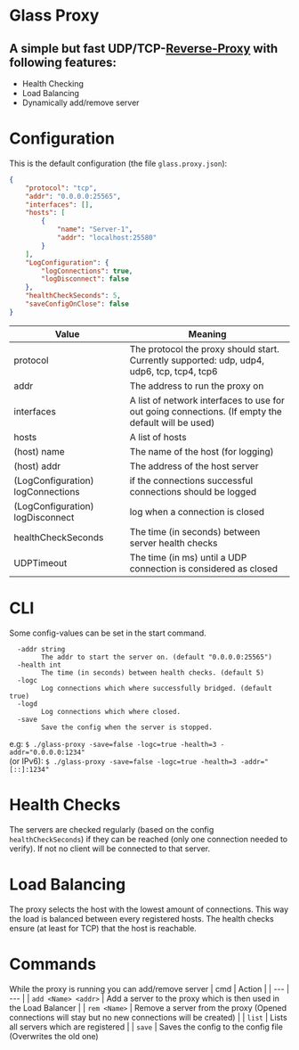 # Glass Proxy
## A simple but fast UDP/TCP-[Reverse-Proxy](https://en.wikipedia.org/wiki/Reverse_proxy) with following features:

 - Health Checking
 - Load Balancing
 - Dynamically add/remove server

# Configuration
This is the default configuration (the file `glass.proxy.json`):
```json
{
    "protocol": "tcp",
    "addr": "0.0.0.0:25565",
    "interfaces": [],
    "hosts": [
        {
            "name": "Server-1",
            "addr": "localhost:25580"
        }
    ],
    "LogConfiguration": {
        "logConnections": true,
        "logDisconnect": false
    },
    "healthCheckSeconds": 5,
    "saveConfigOnClose": false
}
```

| Value | Meaning |
| --- | --- |
| protocol | The protocol the proxy should start. Currently supported: udp, udp4, udp6, tcp, tcp4, tcp6 |
| addr | The address to run the proxy on |
| interfaces | A list of network interfaces to use for out going connections. (If empty the default will be used) |
| hosts | A list of hosts |
| (host) name | The name of the host  (for logging)
| (host) addr | The address of the host server
| (LogConfiguration) logConnections | if the connections successful connections should be logged
| (LogConfiguration) logDisconnect | log when a connection is closed |
| healthCheckSeconds | The time (in seconds) between server health checks |
| UDPTimeout | The time (in ms) until a UDP connection is considered as closed |
# CLI
Some config-values can be set in the start command.
```
  -addr string
        The addr to start the server on. (default "0.0.0.0:25565")      
  -health int
        The time (in seconds) between health checks. (default 5)        
  -logc
        Log connections which where successfully bridged. (default true)
  -logd
        Log connections which where closed.
  -save
        Save the config when the server is stopped.
```
e.g: `$ ./glass-proxy -save=false -logc=true -health=3 -addr="0.0.0.0:1234"`  
(or IPv6): `$ ./glass-proxy -save=false -logc=true -health=3 -addr="[::]:1234"`


# Health Checks
The servers are checked regularly (based on the config `healthCheckSeconds`) if they can be reached (only one connection needed to verify). If not no client will be connected to that server.

# Load Balancing
The proxy selects the host with the lowest amount of connections. This way the load is balanced between every registered hosts. The health checks ensure (at least for TCP) that the host is reachable.

# Commands
While the proxy is running you can add/remove server
| cmd | Action |
| --- | --- |
| `add <Name> <addr>` | Add a server to the proxy which is then used in the Load Balancer |
| `rem <Name>` | Remove a server from the proxy (Opened connections will stay but no new connections will be created) |
| `list` | Lists all servers which are registered |
| `save` | Saves the config to the config file (Overwrites the old one)